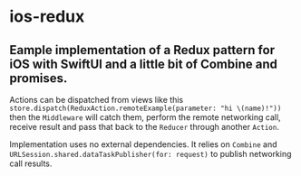 # ios-redux
## Eample implementation of a Redux pattern for iOS with SwiftUI and a little bit of Combine and promises.

Actions can be dispatched from views like this `store.dispatch(ReduxAction.remoteExample(parameter: "hi \(name)!"))` then the `Middleware` will catch them, perform the remote networking call, receive result and pass that back to the `Reducer` through another `Action`.

Implementation uses no external dependencies. It relies on `Combine` and `URLSession.shared.dataTaskPublisher(for: request)` to publish networking call results.
